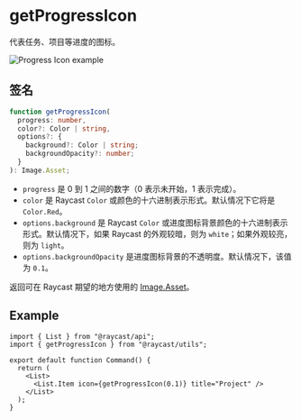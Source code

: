 # getProgressIcon

代表任务、项目等进度的图标。

![Progress Icon example](../../.gitbook/assets/utils-progress-icon.png)

## 签名

```ts
function getProgressIcon(
  progress: number,
  color?: Color | string,
  options?: {
    background?: Color | string;
    backgroundOpacity?: number;
  }
): Image.Asset;
```

* `progress` 是 0 到 1 之间的数字（0 表示未开始，1 表示完成）。
* `color` 是 Raycast `Color` 或颜色的十六进制表示形式。默认情况下它将是 `Color.Red`。
* `options.background` 是 Raycast `Color` 或进度图标背景颜色的十六进制表示形式。默认情况下，如果 Raycast 的外观较暗，则为 `white`；如果外观较亮，则为 `light`。
* `options.backgroundOpacity` 是进度图标背景的不透明度。默认情况下，该值为 `0.1`。

返回可在 Raycast 期望的地方使用的 [Image.Asset](https://developers.raycast.com/api-reference/user-interface/icons-and-images)。

## Example

```tsx
import { List } from "@raycast/api";
import { getProgressIcon } from "@raycast/utils";

export default function Command() {
  return (
    <List>
      <List.Item icon={getProgressIcon(0.1)} title="Project" />
    </List>
  );
}
```
